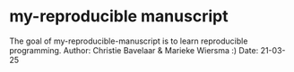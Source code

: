 # my-reproducible manuscript

<!-- badges: start -->
<!-- badges: end -->

The goal of my-reproducible-manuscript is to learn reproducible programming.
Author: Christie Bavelaar & Marieke Wiersma :)
Date: 21-03-25


